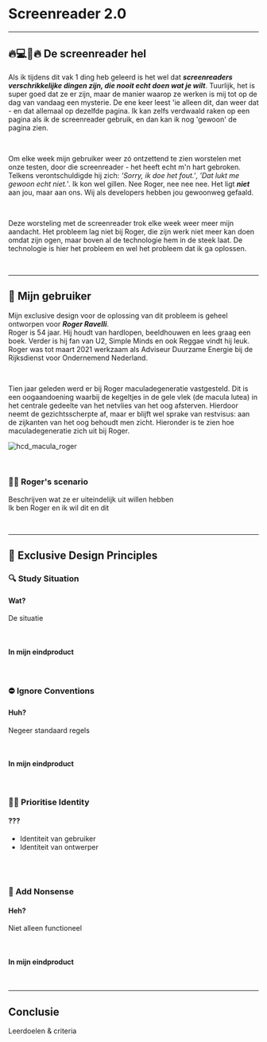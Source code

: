 # Screenreader 2.0

---

## :fire::computer::speech_balloon::fire: De screenreader hel

Als ik tijdens dit vak 1 ding heb geleerd is het wel dat **_screenreaders verschrikkelijke dingen zijn, die nooit echt doen wat je wilt_**. Tuurlijk, het is super goed dat ze er zijn, maar de manier waarop ze werken is mij tot op de dag van vandaag een mysterie. De ene keer leest 'ie alleen dit, dan weer dat - en dat allemaal op dezelfde pagina. Ik kan zelfs verdwaald raken op een pagina als ik de screenreader gebruik, en dan kan ik nog 'gewoon' de pagina zien. 

</br>

Om elke week mijn gebruiker weer zó ontzettend te zien worstelen met onze testen, door die screenreader - het heeft echt m'n hart gebroken. Telkens verontschuldigde hij zich: _'Sorry, ik doe het fout.'_, _'Dat lukt me gewoon echt niet.'_. Ik kon wel gillen. Nee Roger, nee nee nee. Het ligt **_niet_** aan jou, maar aan ons. Wij als developers hebben jou gewoonweg gefaald. 

</br>

Deze worsteling met de screenreader trok elke week weer meer mijn aandacht. Het probleem lag niet bij Roger, die zijn werk niet meer kan doen omdat zijn ogen, maar boven al de technologie hem in de steek laat. De technologie is hier het probleem en wel het probleem dat ik ga oplossen.

</br>

---
<!-- Over de gebruiker -->

## :adult: Mijn gebruiker  
Mijn exclusive design voor de oplossing van dit probleem is geheel ontworpen voor **_Roger Ravelli_**.  
Roger is 54 jaar. Hij houdt van hardlopen, beeldhouwen en lees graag een boek. Verder is hij fan van U2, Simple Minds en ook Reggae vindt hij leuk. Roger was tot maart 2021 werkzaam als Adviseur Duurzame Energie bij de Rijksdienst voor Ondernemend Nederland.  

</br>

Tien jaar geleden werd er bij Roger maculadegeneratie vastgesteld. Dit is een oogaandoening waarbij de kegeltjes in de gele vlek (de macula lutea) in het centrale gedeelte van het netvlies van het oog afsterven. Hierdoor neemt de gezichtsscherpte af, maar er blijft wel sprake van restvisus: aan de zijkanten van het oog behoudt men zicht. Hieronder is te zien hoe maculadegeneratie zich uit bij Roger.

![hcd_macula_roger](https://user-images.githubusercontent.com/57795294/116568967-3ee61d00-a909-11eb-977c-42d5168870e5.png)


</br>

### :man_with_probing_cane: Roger's scenario  
Beschrijven wat ze er uiteindelijk uit willen hebben  
Ik ben Roger en ik wil dit en dit 

</br>

---

<!--  Exclusive Design Principles -->
## :dart: Exclusive Design Principles  

<!-- Study Situation -->
### :mag: Study Situation  
#### Wat?
De situatie  

</br>

#### In mijn eindproduct

</br>

<!-- Ignore Conventions -->
### :no_entry: Ignore Conventions  
#### Huh?
Negeer standaard regels  

</br>

#### In mijn eindproduct

</br>

<!-- Prioritise Identity  -->
### :adult::woman: Prioritise Identity  
#### ???
- Identiteit van gebruiker  
- Identiteit van ontwerper  

</br>

</br>

<!-- Add Nonsense -->
### :crystal_ball: Add Nonsense  
#### Heh?
Niet alleen functioneel  

</br>

#### In mijn eindproduct

</br>

---

<!-- Conclusie -->
## Conclusie
Leerdoelen & criteria


<!-- ##

## Inleiding
Deze README dient als een samenvatting van alle documentatie. -->



<!-- ## :nerd_face: Het vak

_The course Human Centred Design is about learning to design and build websites for real humans, using user testing and iterative design proces. Human Centred Design is part of the half year minor programme about Web Design and Development in Amsterdam. Bachelor Communication and Multimedia Design, Amsterdam University of Applied Science._

### Opdrachtomschrijving
Voor dit vak krijg je een ontwerp-opdracht die je gaat maken voor 1 mens. Een echt mens. Je moet je ontwerp 3 keer testen. Door te testen en te itereren ga je je ontwerp verbeteren. Uiteindelijk heb je een ontwerp dat exclusief gemaakt is voor 1 persoon. Een _exclusive design_ ... Wie is deze persoon dan voor wie je dit gaat maken? Wat vindt deze persoon leuk of juist niet? En hoe bedient deze persoon een computer?

Het doel van deze opdracht is om je te verdiepen in een gebruiker, en om te leren testen. Test of jouw gebruiker, jouw 'mens', je ontwerp goed kan bedienen. Kloppen je aannames? Door te prototypen en testen met echte mensen leer je hoe je je ontwerp kan verbeteren.

### Probleemstelling
De persoon waar ik voor heb ontworpen is Roger. Roger is 54 jaar en tien jaar geleden slechtziend geworden. De ziekte heet maculadegeneratie en is een progressieve oogziekte, waarbij het centrale zicht wegvalt. Omdat het progressief is, wordt het elk jaar slechter. Het is alsof er een vuist voor je ogen is. Door heel het gezichtsveld bevinden zich vlekken. Rechts is het zelfs een grote vlek. Daaromheen kun je wel zien, maar doordat het centrale zicht wegvalt, zie je de rest minder scherp. Zelf gaf Roger aan dat hij de vorm van de kerk wel ziet, maar de klok niet.

Uit de testen bleek dat Roger nog vaak zijn muis (en dus zicht) gebruikt, maar eigenlijk wilt hij dit niet. Is het daarom mogelijk om een app/website te maken die door middel van het toetsenbord en audio gebruikt kan worden? -->


<!-- Installatie -->

<!-- concept -->

<!-- screenshots -->

<!-- design -->

<!-- exclusive design principles -->
<!-- 
## :see_no_evil: Exclusive Design Principles

### Overview

### 1). Study Situation
Om te kunnen ontwerpen voor iedereen is het nodig dat je elk individueel bestudeert. Wat zijn zijn/haar gebreken? Wat kan deze persoon wel? Wat vindt de persoon interessant/leuk? Welke manier van interacteren heeft zijn/haar voorkeur? Het is dus belangrijk dat je eerst de situatie bestudeert en de persoon eventueel vragen stelt om achter bepaalde dingen te komen.

### 2). Ignoring Conventions
Op Wikipedia staat:  _Een conventie is een gangbare of verwachte manier van handelen binnen een groep of gemeenschap._  Encyclo.nl zegt:  _wat de mensen meestal doen._

Het staat er goed:  **_de verwachte manier van handelen_**  en  **_wat de mensen meestal doen_**. Deze conventies zijn ontworpen door ontwerpers en werken misschien helemaal niet voor mensen die geen ontwerpers zijn. Daarnaast komt er nog eens bij kijken dat ik hier ontwerp voor Roger. Roger kan niet even een grote witte popup wegklikken of vergelijkbare dingen doen. Wat voor mij normaal is, is voor niet ontwerpers misschien helemaal niet normaal, laat staan voor Roger.

### 3). Prioritise Identity
Door 'beperkte' mensen te betrekken bij het ontwerpen, worden deze als het ware jouw mede-ontwerpers in plaats van objecten die je bestudeert. Als jij een website ontwerpt voor een jong iemand, dan is het best wel leuk om er tussendoor grapjes in te stoppen of om de computer soms domme dingen te laten zeggen.

Alleen op het moment dat je iets ontwerpt voor wat oudere mensen én de website heeft een informatief doel (dus een een website met blogs/nieuwsartikelen) dan sla je de plank mis als je een beetje grappig gaat doen.

Dit komt allemaal weer samen bij het eerste onderdeel: bestudeer de situatie. Wie is de persoon waar jij het voor maakt? Hecht deze waarde aan snelheid of aan humor? Beiden misschien?

Gebruik de identiteit van de persoon voor wie je gaat ontwerpen. Door de identiteit voorop te stellen, krijg je ongetwijfeld nieuwe ideeën en inzichten.

### 4). Add Nonsense
Naast dat het vaak ook wel leuk is, zorgt het er ook voor dat je buiten de kaders gaat denken. Door iets te doen wat op voorhand nogal 'onzinnig' lijkt, maak je dingen die uiteindelijk misschien toch niet zo onzinnig zijn.

Door onzin toe te voegen, maak je alle dingen die je kunt bedenken zonder dat je ze gek vindt. Door dit te doen, ontstaan er een hoop dingen die eigenlijk helemaal niet zo gek blijken te zijn.

In de [Wiki]() kun je lezen hoe ik deze principes heb toegepast binnen dit project. -->



<!-- testen -->
<!-- ## :mag: Testen

### Week 1

Het volledige testverslag van week 1 is in de [Wiki]() te lezen.

### Week 2

Het volledige testverslag van week 2 is in de [Wiki]() te lezen.

### Week 3

Het volledige testverslag van week 3 is in de [Wiki]() te lezen. -->



<!-- bronnen? -->